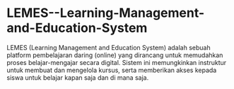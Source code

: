 # LEMES--Learning-Management-and-Education-System
LEMES (Learning Management and Education System) adalah sebuah platform pembelajaran daring (online) yang dirancang untuk memudahkan proses belajar-mengajar secara digital. Sistem ini memungkinkan instruktur untuk membuat dan mengelola kursus, serta memberikan akses kepada siswa untuk belajar kapan saja dan di mana saja.
